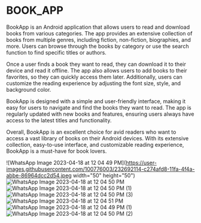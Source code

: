 # BOOK_APP

BookApp is an Android application that allows users to read and download books from various categories. The app provides an extensive collection of books from multiple genres, including fiction, non-fiction, biographies, and more. Users can browse through the books by category or use the search function to find specific titles or authors.

Once a user finds a book they want to read, they can download it to their device and read it offline. The app also allows users to add books to their favorites, so they can quickly access them later. Additionally, users can customize the reading experience by adjusting the font size, style, and background color.

BookApp is designed with a simple and user-friendly interface, making it easy for users to navigate and find the books they want to read. The app is regularly updated with new books and features, ensuring users always have access to the latest titles and functionality.

Overall, BookApp is an excellent choice for avid readers who want to access a vast library of books on their Android devices. With its extensive collection, easy-to-use interface, and customizable reading experience, BookApp is a must-have for book lovers.

![WhatsApp Image 2023-04-18 at 12 04 49 PM](https://user-images.githubusercontent.com/100776003/232692114-c274afd8-11fa-4f4a-abbe-86964dcc2d54.jpeg width="50" height="50")
![WhatsApp Image 2023-04-18 at 12 04 50 PM](https://user-images.githubusercontent.com/100776003/232692141-a3e97ac6-f228-4aa3-8c68-ff5d1c402db7.jpeg)
![WhatsApp Image 2023-04-18 at 12 04 50 PM (1)](https://user-images.githubusercontent.com/100776003/232692156-90bb4ff0-08f7-4a75-b83d-908ea28eda0d.jpeg)
![WhatsApp Image 2023-04-18 at 12 04 50 PM (3)](https://user-images.githubusercontent.com/100776003/232692231-91d0c28e-0542-456d-8b10-94d359fb4856.jpeg)
![WhatsApp Image 2023-04-18 at 12 04 51 PM](https://user-images.githubusercontent.com/100776003/232692236-ff9ebc58-cf0b-47d1-a531-2f765bf2f4ee.jpeg)
![WhatsApp Image 2023-04-18 at 12 04 49 PM (1)](https://user-images.githubusercontent.com/100776003/232692240-95377ef5-f4a7-46e4-b5e6-77a82ce61a4c.jpeg)
![WhatsApp Image 2023-04-18 at 12 04 50 PM (2)](https://user-images.githubusercontent.com/100776003/232692243-8b586042-199b-4896-aa94-9e570df2ad19.jpeg)
